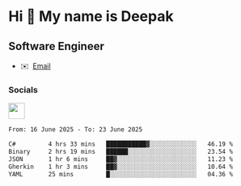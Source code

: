 Hi 👋 My name is Deepak
=======================

Software Engineer
-----------------
* ✉️  [Email](mailto:kumar.neu19@gmail.com)


### Socials

<p align="left"><a href="https://www.linkedin.com/in/deepak94kumar" target="_blank" rel="noreferrer"><img src="https://raw.githubusercontent.com/danielcranney/readme-generator/main/public/icons/socials/linkedin.svg" width="32" height="32" /></a></p>

<!--START_SECTION:waka-->

```txt
From: 16 June 2025 - To: 23 June 2025

C#         4 hrs 33 mins   ███████████▓░░░░░░░░░░░░░   46.19 %
Binary     2 hrs 19 mins   ██████░░░░░░░░░░░░░░░░░░░   23.54 %
JSON       1 hr 6 mins     ██▓░░░░░░░░░░░░░░░░░░░░░░   11.23 %
Gherkin    1 hr 3 mins     ██▓░░░░░░░░░░░░░░░░░░░░░░   10.64 %
YAML       25 mins         █░░░░░░░░░░░░░░░░░░░░░░░░   04.36 %
```

<!--END_SECTION:waka-->
